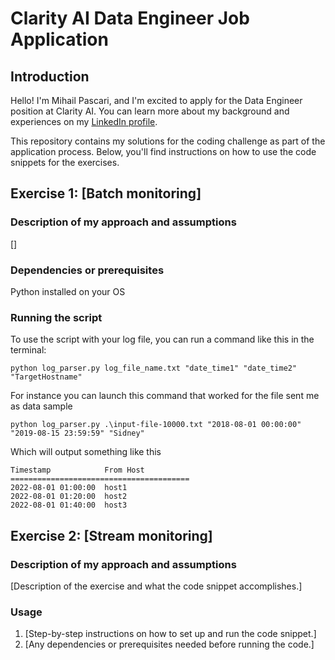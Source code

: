# Clarity AI Data Engineer Job Application

## Introduction
Hello! I'm Mihail Pascari, and I'm excited to apply for the Data Engineer position at Clarity AI. You can learn more about my background and experiences on my [LinkedIn profile](https://www.linkedin.com/in/mpascari/).

This repository contains my solutions for the coding challenge as part of the application process. Below, you'll find instructions on how to use the code snippets for the exercises.

## Exercise 1: [Batch monitoring]

### Description of my approach and assumptions
[]

### Dependencies or prerequisites
Python installed on your OS

### Running the script
To use the script with your log file, you can run a command like this in the terminal:
```
python log_parser.py log_file_name.txt "date_time1" "date_time2" "TargetHostname"
```
For instance you can launch this command that worked for the file sent me as data sample
```
python log_parser.py .\input-file-10000.txt "2018-08-01 00:00:00" "2019-08-15 23:59:59" "Sidney"
```
Which will output something like this
```
Timestamp            From Host           
========================================
2022-08-01 01:00:00  host1               
2022-08-01 01:20:00  host2               
2022-08-01 01:40:00  host3
```

## Exercise 2: [Stream monitoring]

### Description of my approach and assumptions
[Description of the exercise and what the code snippet accomplishes.]

### Usage
1. [Step-by-step instructions on how to set up and run the code snippet.]
2. [Any dependencies or prerequisites needed before running the code.]